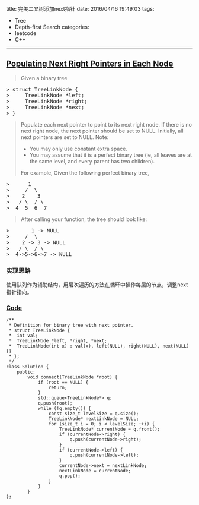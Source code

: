 title: 完美二叉树添加next指针
date: 2016/04/16 19:49:03
tags:
- Tree
- Depth-first Search
categories:
- leetcode
- C++

---
## [Populating Next Right Pointers in Each Node](https://leetcode.com/problems/populating-next-right-pointers-in-each-node/)
> Given a binary tree
<pre>
> struct TreeLinkNode {
>     TreeLinkNode *left;
>     TreeLinkNode *right;
>     TreeLinkNode *next;
> }
</pre>
>
> Populate each next pointer to point to its next right node. If there is no next right node, the next pointer should be set to NULL.
> Initially, all next pointers are set to NULL.
> Note:
> * You may only use constant extra space.
> * You may assume that it is a perfect binary tree (ie, all leaves are at the same level, and every parent has two children).
> 
> For example,
> Given the following perfect binary tree,
<pre>
>      1
>     /  \
>    2    3
>   / \  / \
>  4  5  6  7
</pre>
> After calling your function, the tree should look like:
<pre>
>       1 -> NULL
>     /  \
>    2 -> 3 -> NULL
>   / \  / \
>  4->5->6->7 -> NULL
</pre>

### 实现思路
使用队列作为辅助结构，用层次遍历的方法在循环中操作每层的节点，调整next指针指向。

### [Code](https://github.com/Finalcheat/leetcode/blob/master/src/Populating-Next-Right-Pointers-in-Each-Node.cpp)
```
/**
 * Definition for binary tree with next pointer.
 * struct TreeLinkNode {
 *  int val;
 *  TreeLinkNode *left, *right, *next;
 *  TreeLinkNode(int x) : val(x), left(NULL), right(NULL), next(NULL) {}
 * };
 */
class Solution {
    public:
        void connect(TreeLinkNode *root) {
            if (root == NULL) {
                return;
            }
            std::queue<TreeLinkNode*> q;
            q.push(root);
            while (!q.empty()) {
                const size_t levelSize = q.size();
                TreeLinkNode* nextLinkNode = NULL;
                for (size_t i = 0; i < levelSize; ++i) {
                    TreeLinkNode* currentNode = q.front();
                    if (currentNode->right) {
                        q.push(currentNode->right);
                    }
                    if (currentNode->left) {
                        q.push(currentNode->left);
                    }
                    currentNode->next = nextLinkNode;
                    nextLinkNode = currentNode;
                    q.pop();
                }
            }
        }
};
```
